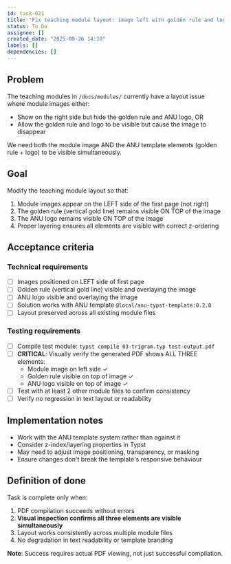 ```yaml
---
id: task-021
title: "Fix teaching module layout: image left with golden rule and logo overlay"
status: To Do
assignee: []
created_date: "2025-09-26 14:10"
labels: []
dependencies: []
---
```


## Problem

The teaching modules in `/docs/modules/` currently have a layout issue where module images either:
- Show on the right side but hide the golden rule and ANU logo, OR
- Allow the golden rule and logo to be visible but cause the image to disappear

We need both the module image AND the ANU template elements (golden rule + logo) to be visible simultaneously.

## Goal

Modify the teaching module layout so that:
1. Module images appear on the LEFT side of the first page (not right)
2. The golden rule (vertical gold line) remains visible ON TOP of the image
3. The ANU logo remains visible ON TOP of the image
4. Proper layering ensures all elements are visible with correct z-ordering

## Acceptance criteria

### Technical requirements
- [ ] Images positioned on LEFT side of first page
- [ ] Golden rule (vertical gold line) visible and overlaying the image
- [ ] ANU logo visible and overlaying the image
- [ ] Solution works with ANU template `@local/anu-typst-template:0.2.0`
- [ ] Layout preserved across all existing module files

### Testing requirements
- [ ] Compile test module: `typst compile 03-trigram.typ test-output.pdf`
- [ ] **CRITICAL**: Visually verify the generated PDF shows ALL THREE elements:
  - Module image on left side ✓
  - Golden rule visible on top of image ✓
  - ANU logo visible on top of image ✓
- [ ] Test with at least 2 other module files to confirm consistency
- [ ] Verify no regression in text layout or readability

## Implementation notes

- Work with the ANU template system rather than against it
- Consider z-index/layering properties in Typst
- May need to adjust image positioning, transparency, or masking
- Ensure changes don't break the template's responsive behaviour

## Definition of done

Task is complete only when:
1. PDF compilation succeeds without errors
2. **Visual inspection confirms all three elements are visible simultaneously**
3. Layout works consistently across multiple module files
4. No degradation in text readability or template branding

**Note**: Success requires actual PDF viewing, not just successful compilation.
